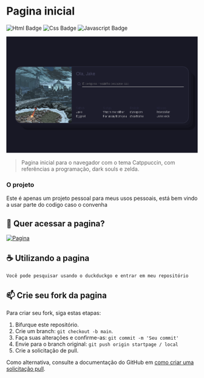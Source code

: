 # Pagina inicial

![Html Badge](https://img.shields.io/badge/HTML-239120?style=for-the-badge&logo=html5&logoColor=white)
![Css Badge ](https://img.shields.io/badge/CSS-239120?&style=for-the-badge&logo=css3&logoColor=white)
![Javascript Badge](https://img.shields.io/badge/JavaScript-F7DF1E?style=for-the-badge&logo=javascript&logoColor=black)

<img src="startpage.png" alt="start page">

> Pagina inicial para o navegador com o tema Catppuccin, com referências a programação, dark souls e zelda.

### O projeto

Este é apenas um projeto pessoal para meus usos pessoais, está bem vindo a usar parte do codigo caso o convenha

## 🚀 Quer acessar a pagina?

[![Pagina](https://img.shields.io/badge/%F0%9F%9A%80-Clique%20aqui-blue)](https://jakeDystopia.github.io/startpage)

## ☕ Utilizando a pagina

```
Você pode pesquisar usando o duckduckgo e entrar em meu repositório
```

## 📫 Crie seu fork da pagina
Para criar seu fork, siga estas etapas:

1. Bifurque este repositório.
2. Crie um branch: `git checkout -b main`.
3. Faça suas alterações e confirme-as: `git commit -m 'Seu commit'`
4. Envie para o branch original: `git push origin startpage / local`
5. Crie a solicitação de pull.

Como alternativa, consulte a documentação do GitHub em [como criar uma solicitação pull](https://help.github.com/en/github/collaborating-with-issues-and-pull-requests/creating-a-pull-request).
